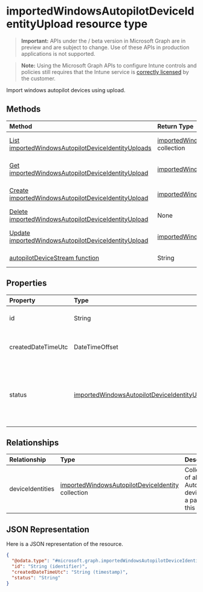 ﻿# importedWindowsAutopilotDeviceIdentityUpload resource type

> **Important:** APIs under the / beta version in Microsoft Graph are in preview and are subject to change. Use of these APIs in production applications is not supported.

> **Note:** Using the Microsoft Graph APIs to configure Intune controls and policies still requires that the Intune service is [correctly licensed](https://go.microsoft.com/fwlink/?linkid=839381) by the customer.

Import windows autopilot devices using upload.
## Methods
|Method|Return Type|Description|
|:---|:---|:---|
|[List importedWindowsAutopilotDeviceIdentityUploads](../api/intune_enrollment_importedwindowsautopilotdeviceidentityupload_list.md)|[importedWindowsAutopilotDeviceIdentityUpload](../resources/intune_enrollment_importedwindowsautopilotdeviceidentityupload.md) collection|List properties and relationships of the [importedWindowsAutopilotDeviceIdentityUpload](../resources/intune_enrollment_importedwindowsautopilotdeviceidentityupload.md) objects.|
|[Get importedWindowsAutopilotDeviceIdentityUpload](../api/intune_enrollment_importedwindowsautopilotdeviceidentityupload_get.md)|[importedWindowsAutopilotDeviceIdentityUpload](../resources/intune_enrollment_importedwindowsautopilotdeviceidentityupload.md)|Read properties and relationships of the [importedWindowsAutopilotDeviceIdentityUpload](../resources/intune_enrollment_importedwindowsautopilotdeviceidentityupload.md) object.|
|[Create importedWindowsAutopilotDeviceIdentityUpload](../api/intune_enrollment_importedwindowsautopilotdeviceidentityupload_create.md)|[importedWindowsAutopilotDeviceIdentityUpload](../resources/intune_enrollment_importedwindowsautopilotdeviceidentityupload.md)|Create a new [importedWindowsAutopilotDeviceIdentityUpload](../resources/intune_enrollment_importedwindowsautopilotdeviceidentityupload.md) object.|
|[Delete importedWindowsAutopilotDeviceIdentityUpload](../api/intune_enrollment_importedwindowsautopilotdeviceidentityupload_delete.md)|None|Deletes a [importedWindowsAutopilotDeviceIdentityUpload](../resources/intune_enrollment_importedwindowsautopilotdeviceidentityupload.md).|
|[Update importedWindowsAutopilotDeviceIdentityUpload](../api/intune_enrollment_importedwindowsautopilotdeviceidentityupload_update.md)|[importedWindowsAutopilotDeviceIdentityUpload](../resources/intune_enrollment_importedwindowsautopilotdeviceidentityupload.md)|Update the properties of a [importedWindowsAutopilotDeviceIdentityUpload](../resources/intune_enrollment_importedwindowsautopilotdeviceidentityupload.md) object.|
|[autopilotDeviceStream function](../api/intune_enrollment_importedwindowsautopilotdeviceidentityupload_autopilotdevicestream.md)|String|Create a upload request with autopilot device stream in it.|

## Properties
|Property|Type|Description|
|:---|:---|:---|
|id|String|The GUID for the object|
|createdDateTimeUtc|DateTimeOffset|DateTime when the entity is created.|
|status|[importedWindowsAutopilotDeviceIdentityUploadStatus](../resources/intune_enrollment_importedwindowsautopilotdeviceidentityuploadstatus.md)|Upload status. Possible values are: `noUpload`, `pending`, `complete`, `error`.|

## Relationships
|Relationship|Type|Description|
|:---|:---|:---|
|deviceIdentities|[importedWindowsAutopilotDeviceIdentity](../resources/intune_enrollment_importedwindowsautopilotdeviceidentity.md) collection|Collection of all Autopilot devices as a part of this upload.|

## JSON Representation
Here is a JSON representation of the resource.
<!-- {
  "blockType": "resource",
  "keyProperty": "id",
  "@odata.type": "microsoft.graph.importedWindowsAutopilotDeviceIdentityUpload"
}
-->
``` json
{
  "@odata.type": "#microsoft.graph.importedWindowsAutopilotDeviceIdentityUpload",
  "id": "String (identifier)",
  "createdDateTimeUtc": "String (timestamp)",
  "status": "String"
}
```





